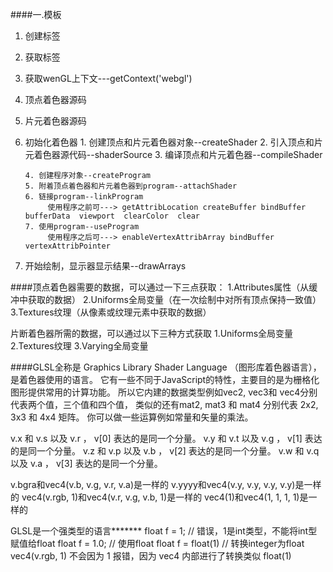 ####一.模板
 1. 创建标签
 2. 获取标签
 3. 获取wenGL上下文---getContext('webgl')
 4. 顶点着色器源码
 5. 片元着色器源码
 6. 初始化着色器
        1. 创建顶点和片元着色器对象--createShader
        2. 引入顶点和片元着色器源代码--shaderSource
        3. 编译顶点和片元着色器--compileShader

        4. 创建程序对象--createProgram
        5. 附着顶点着色器和片元着色器到program--attachShader
        6. 链接program--linkProgram
             使用程序之前可---> getAttribLocation createBuffer bindBuffer bufferData  viewport  clearColor  clear
        7. 使用program--useProgram
             使用程序之后可---> enableVertexAttribArray bindBuffer vertexAttribPointer

 7. 开始绘制，显示器显示结果--drawArrays


####顶点着色器需要的数据，可以通过一下三点获取：
1.Attributes属性（从缓冲中获取的数据）
2.Uniforms全局变量（在一次绘制中对所有顶点保持一致值）
3.Textures纹理（从像素或纹理元素中获取的数据）

片断着色器所需的数据，可以通过以下三种方式获取
1.Uniforms全局变量
2.Textures纹理
3.Varying全局变量

####GLSL全称是 Graphics Library Shader Language （图形库着色器语言），是着色器使用的语言。 它有一些不同于JavaScript的特性，主要目的是为栅格化图形提供常用的计算功能。 所以它内建的数据类型例如vec2, vec3和 vec4分别代表两个值，三个值和四个值， 类似的还有mat2, mat3 和 mat4 分别代表 2x2, 3x3 和 4x4 矩阵。 你可以做一些运算例如常量和矢量的乘法。

v.x 和 v.s 以及 v.r ， v[0] 表达的是同一个分量。
v.y 和 v.t 以及 v.g ， v[1] 表达的是同一个分量。
v.z 和 v.p 以及 v.b ， v[2] 表达的是同一个分量。
v.w 和 v.q 以及 v.a ， v[3] 表达的是同一个分量。

v.bgra和vec4(v.b, v.g, v.r, v.a)是一样的
v.yyyy和vec4(v.y, v.y, v.y, v.y)是一样的
vec4(v.rgb, 1)和vec4(v.r, v.g, v.b, 1)是一样的
vec4(1)和vec4(1, 1, 1, 1)是一样的


GLSL是一个强类型的语言*******
float f = 1;  // 错误，1是int类型，不能将int型赋值给float
float f = 1.0;      // 使用float
float f = float(1)  // 转换integer为float
vec4(v.rgb, 1) 不会因为 1 报错，因为 vec4 内部进行了转换类似 float(1)